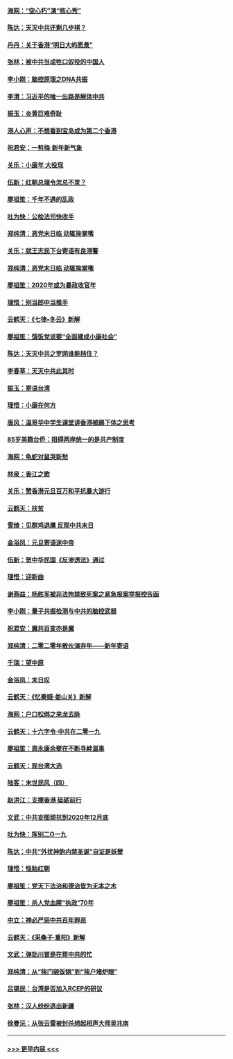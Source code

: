 #### [海网：“空心朽”演“核心秀”](../pages/nsc993/n11783874.md?t=01111502) 
#### [陈达：天灭中共还剩几步棋？](../pages/nsc993/n11783719.md?t=01111502) 
#### [丹丹：关于香港“明日大屿愿景”](../pages/nsc993/n11783273.md?t=01111502) 
#### [张林：被中共当成牲口奴役的中国人](../pages/nsc993/n11782397.md?t=01111502) 
#### [李小刚：脑控原理之DNA共振](../pages/nsc993/n11780962.md?t=01111502) 
#### [李清：习近平的唯一出路是解体中共](../pages/nsc993/n11780866.md?t=01111502) 
#### [振玉：炎黄巨难奇耻](../pages/nsc993/n11779632.md?t=01111502) 
#### [港人心声：不想看到宝岛成为第二个香港](../pages/nsc993/n11778817.md?t=01111502) 
#### [祝君安：一剪梅‧新年新气象](../pages/nsc993/n11776340.md?t=01111502) 
#### [关乐：小康年 大役现](../pages/nsc993/n11774213.md?t=01111502) 
#### [伍新：红朝总理令怎总不灵？](../pages/nsc993/n11770813.md?t=01111502) 
#### [廖祖笙：千年不遇的乱政](../pages/nsc993/n11770373.md?t=01111502) 
#### [吐为快：公检法司快收手](../pages/nsc993/n11770359.md?t=01111502) 
#### [郑纯清：恶党末日临 动辄挨掌嘴](../pages/nsc993/n11769912.md?t=01111502) 
#### [关乐：就王志民下台寄语有良港警](../pages/nsc993/n11769903.md?t=01111502) 
#### [郑纯清：恶党末日临 动辄挨掌嘴](../pages/nsc993/n11769356.md?t=01111502) 
#### [廖祖笙：2020年或为暴政收官年](../pages/nsc993/n11768216.md?t=01111502) 
#### [理悟：别当郎中当推手](../pages/nsc993/n11768243.md?t=01111502) 
#### [云鹤天：《七律▪冬云》新解](../pages/nsc993/n11768204.md?t=01111502) 
#### [廖祖笙：饿饭党说要“全面建成小康社会”](../pages/nsc993/n11767482.md?t=01111502) 
#### [陈达：天灭中共之罗网谁能挡住？](../pages/nsc993/n11767465.md?t=01111502) 
#### [李春草：天灭中共此其时](../pages/nsc993/n11767452.md?t=01111502) 
#### [振玉：寄语台湾](../pages/nsc993/n11767432.md?t=01111502) 
#### [理悟：小康在何方](../pages/nsc993/n11767394.md?t=01111502) 
#### [唐风：温哥华中学生课堂讲香港被踢下体之思考](../pages/nsc993/n11766848.md?t=01111502) 
#### [85岁美籍台侨：阻碍两岸统一的是共产制度](../pages/nsc993/n11765043.md?t=01111502) 
#### [海网：龟蛇对鼠哭新愁](../pages/nsc993/n11764895.md?t=01111502) 
#### [林泉：香江之歌](../pages/nsc993/n11764415.md?t=01111502) 
#### [关乐：赞香港元旦百万和平抗暴大游行](../pages/nsc993/n11764382.md?t=01111502) 
#### [云鹤天：扶贫](../pages/nsc993/n11764245.md?t=01111502) 
#### [雪绮：见群鸡退鹰  反观中共末日](../pages/nsc993/n11762112.md?t=01111502) 
#### [金浴凤：元旦寄语迷中帝](../pages/nsc993/n11761788.md?t=01111502) 
#### [伍新：贺中华民国《反渗透法》通过](../pages/nsc993/n11761994.md?t=01111502) 
#### [理悟：迎新曲](../pages/nsc993/n11761152.md?t=01111502) 
#### [谢燕益：杨胜军被非法拘禁致死案之紧急报案举报控告函](../pages/nsc993/n11756134.md?t=01111502) 
#### [李小刚：量子共振检测与中共的脑控武器](../pages/nsc993/n11754518.md?t=01111502) 
#### [祝君安：魔共百变亦是魔](../pages/nsc993/n11754469.md?t=01111502) 
#### [郑纯清：二零二零年散伙演弃年——新年寄语](../pages/nsc993/n11754195.md?t=01111502) 
#### [千瑞：望中原](../pages/nsc993/n11754159.md?t=01111502) 
#### [金浴凤：末日叹](../pages/nsc993/n11752359.md?t=01111502) 
#### [云鹤天：《忆秦娥‧娄山关》新解](../pages/nsc993/n11752348.md?t=01111502) 
#### [海网：户口松绑之来龙去脉](../pages/nsc993/n11752328.md?t=01111502) 
#### [云鹤天：十六字令‧中共在二零一九](../pages/nsc993/n11752305.md?t=01111502) 
#### [廖祖笙：周永康余孽在不断寻衅滋事](../pages/nsc993/n11751013.md?t=01111502) 
#### [云鹤天：观台湾大选](../pages/nsc993/n11751007.md?t=01111502) 
#### [陆客：末世民风（四）](../pages/nsc993/n11749203.md?t=01111502) 
#### [赵洪江：支撑香港 砥砺前行](../pages/nsc993/n11748482.md?t=01111502) 
#### [文武：中共妄图顽抗到2020年12月底](../pages/nsc993/n11748446.md?t=01111502) 
#### [吐为快：挥别二O一九](../pages/nsc993/n11748411.md?t=01111502) 
#### [陈达：中共“外扰神韵内禁圣诞”自证是妖孽](../pages/nsc993/n11748226.md?t=01111502) 
#### [理悟：怪胎红朝](../pages/nsc993/n11748206.md?t=01111502) 
#### [廖祖笙：党天下法治和德治皆为无本之木](../pages/nsc993/n11748135.md?t=01111502) 
#### [廖祖笙：杀人党血腥“执政”70年](../pages/nsc993/n11745144.md?t=01111502) 
#### [中立：神必严惩中共百年罪恶](../pages/nsc993/n11744970.md?t=01111502) 
#### [云鹤天：《采桑子‧重阳》新解](../pages/nsc993/n11744948.md?t=01111502) 
#### [文武：弹劾川普是在帮中共的忙](../pages/nsc993/n11744758.md?t=01111502) 
#### [郑纯清：从“挨门砸饭锅”到“挨户堵炉眼”](../pages/nsc993/n11744745.md?t=01111502) 
#### [吕锡民：台湾是否加入RCEP的研议](../pages/nsc993/n11744701.md?t=01111502) 
#### [张林：汉人纷纷逃出新疆](../pages/nsc993/n11743530.md?t=01111502) 
#### [徐曼沅：从张云雷被封杀想起相声大师吴兆南](../pages/nsc993/n11741816.md?t=01111502) 

----
#### [ >>> 更早内容 <<< ](../indexes/nsc993-earlier.md)
